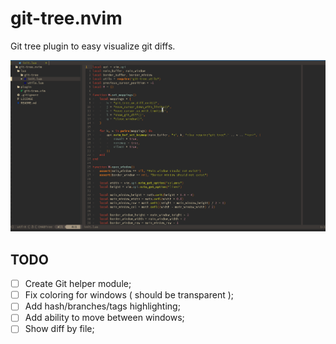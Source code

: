 # git-tree.nvim

Git tree plugin to easy visualize git diffs.

![Demo](images/demo.gif)

## TODO
- [ ] Create Git helper module;
- [ ] Fix coloring for windows ( should be transparent );
- [ ] Add hash/branches/tags highlighting;
- [ ] Add ability to move between windows;
- [ ] Show diff by file;
